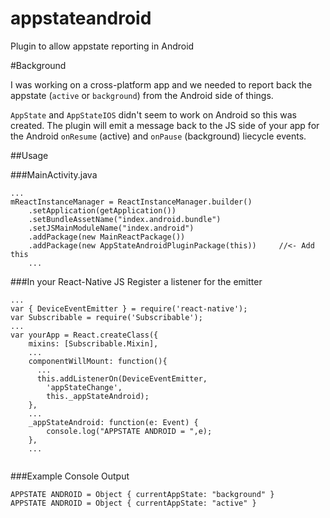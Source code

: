 # appstateandroid
Plugin to allow appstate reporting in Android

#Background

I was working on a cross-platform app and we needed to report back the appstate (`active` or `background`) from the Android side of things. 

`AppState` and `AppStateIOS` didn't seem to work on Android so this was created. 
The plugin will emit a message back to the JS side of your app for the Android `onResume` (active) and `onPause` (background) liecycle events.


##Usage

###MainActivity.java

```
...
mReactInstanceManager = ReactInstanceManager.builder()
    .setApplication(getApplication())
    .setBundleAssetName("index.android.bundle")
    .setJSMainModuleName("index.android")
    .addPackage(new MainReactPackage())
    .addPackage(new AppStateAndroidPluginPackage(this))     //<- Add this
    ...  
```

###In your React-Native JS
Register a listener for the emitter

```
...
var { DeviceEventEmitter } = require('react-native');
var Subscribable = require('Subscribable');
...
var yourApp = React.createClass({
    mixins: [Subscribable.Mixin],
    ...
    componentWillMount: function(){
      ...
      this.addListenerOn(DeviceEventEmitter,
        'appStateChange',
        this._appStateAndroid);
    },
    ...
    _appStateAndroid: function(e: Event) {
        console.log("APPSTATE ANDROID = ",e);
    },
    ...
    
```

###Example Console Output
```
APPSTATE ANDROID = Object { currentAppState: "background" }
APPSTATE ANDROID = Object { currentAppState: "active" }
```

